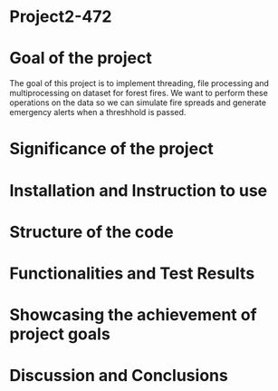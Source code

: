 # Project2-472

# Goal of the project

The goal of this project is to implement threading, file processing and multiprocessing on dataset for forest fires. We want to perform these operations on the data so we can simulate fire spreads and generate emergency alerts when a threshhold is passed. 

# Significance of the project


# Installation and Instruction to use

# Structure of the code

# Functionalities and Test Results

# Showcasing the achievement of project goals

# Discussion and Conclusions

